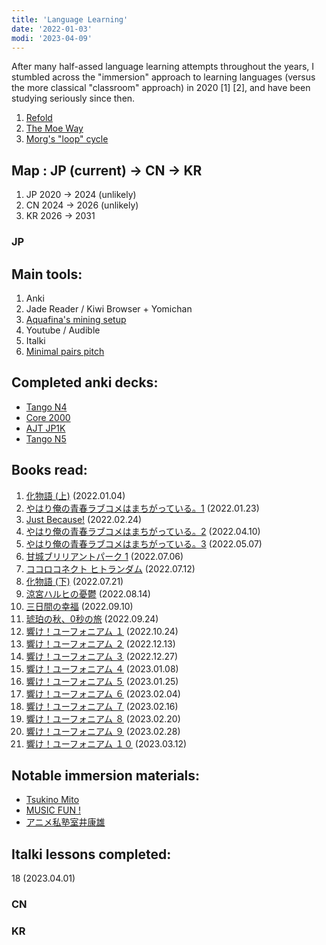 ```yaml
---
title: 'Language Learning'
date: '2022-01-03'
modi: '2023-04-09'
---
```


After many half-assed language learning attempts throughout the years, I stumbled across the "immersion" approach to learning languages (versus the more classical "classroom" approach) in 2020 \[1\] \[2\], and have been studying seriously since then.

1.  [Refold](https://refold.la/simplified/)
2.  [The Moe Way](https://learnjapanese.moe/)
3.  [Morg's "loop" cycle](https://morg.systems/58465ab9.html)

## Map : JP (current) → CN → KR

1.  JP 2020 → 2024 (unlikely)
2.  CN 2024 → 2026 (unlikely)
3.  KR 2026 → 2031

### JP

## Main tools:

1.  Anki
2.  Jade Reader / Kiwi Browser + Yomichan
3.  [Aquafina's mining setup](https://aquafina-water-bottle.github.io/jp-mining-note/setupanki/)
4.  Youtube / Audible
5.  Italki
6.  [Minimal pairs pitch](https://kotu.io/tests/pitchAccent/perception/minimalPairs)

## Completed anki decks:

*   [Tango N4](https://ankiweb.net/shared/info/1585001017)
*   [Core 2000](https://ankiweb.net/shared/info/2141233552)
*   [AJT JP1K](https://ankiweb.net/shared/info/199568219)
*   [Tango N5](https://ankiweb.net/shared/info/1679429599)

## Books read:

1.  [化物語 (上)](https://www.goodreads.com/book/show/3940745-bakemonogatari) (2022.01.04)
2.  [やはり俺の青春ラブコメはまちがっている。1](https://www.goodreads.com/book/show/16247470-1) (2022.01.23)
3.  [Just Because!](https://www.goodreads.com/book/show/40618755-just-because) (2022.02.24)
4.  [やはり俺の青春ラブコメはまちがっている。2](https://www.goodreads.com/book/show/16247471-2) (2022.04.10)
5.  [やはり俺の青春ラブコメはまちがっている。3](https://www.goodreads.com/book/show/16247472-3) (2022.05.07)
6.  [甘城ブリリアントパーク 1](https://www.goodreads.com/book/show/25211982-1-amagi-brilliant-park-1) (2022.07.06)
7.  [ココロコネクト ヒトランダム](https://www.goodreads.com/book/show/15813823-kokoro-konekuto-hito-randamu) (2022.07.12)
8.  [化物語 (下)](https://www.goodreads.com/book/show/6558646-bakemonogatari) (2022.07.21)
9.  [涼宮ハルヒの憂鬱](https://www.goodreads.com/book/show/3410728) (2022.08.14)
10.  [三日間の幸福](https://www.goodreads.com/book/show/28488677?ref=nav_sb_ss_1_6) (2022.09.10)
11.  [琥珀の秋、0秒の旅](https://bookmeter.com/books/20050025) (2022.09.24)
12.  [響け！ユーフォニアム １](https://www.goodreads.com/book/show/25592645) (2022.10.24)
13.  [響け！ユーフォニアム ２](https://www.goodreads.com/book/show/35216832) (2022.12.13)
14.  [響け！ユーフォニアム ３](https://www.goodreads.com/book/show/25782259) (2022.12.27)
15.  [響け！ユーフォニアム ４](https://www.goodreads.com/book/show/26235661) (2023.01.08)
16.  [響け！ユーフォニアム ５](https://www.goodreads.com/book/show/35845316) (2023.01.25)
17.  [響け！ユーフォニアム ６](https://www.goodreads.com/book/show/35845330) (2023.02.04)
18.  [響け！ユーフォニアム ７](https://www.goodreads.com/book/show/35845342) (2023.02.16)
19.  [響け！ユーフォニアム ８](https://www.goodreads.com/book/show/49631493) (2023.02.20)
20.  [響け！ユーフォニアム ９](https://www.goodreads.com/book/show/51766908) (2023.02.28)
20.  [響け！ユーフォニアム １０](https://www.goodreads.com/book/show/51766913) (2023.03.12)

## Notable immersion materials:

*   [Tsukino Mito](https://www.youtube.com/channel/UCD-miitqNY3nyukJ4Fnf4_A/videos)
*   [MUSIC FUN !](https://www.youtube.com/c/MUSICFUN_JP/videos)
*   [アニメ私塾室井康雄](https://www.youtube.com/c/%E5%AE%A4%E4%BA%95%E5%BA%B7%E9%9B%84/videos)

## Italki lessons completed:

18 (2023.04.01)

### CN

### KR

